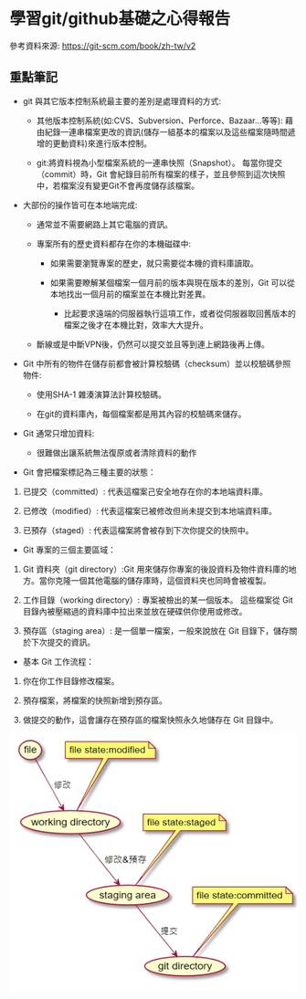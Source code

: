 # 學習git/github基礎之心得報告

參考資料來源:
https://git-scm.com/book/zh-tw/v2

## 重點筆記

* git 與其它版本控制系統最主要的差別是處理資料的方式:

  * 其他版本控制系統(如:CVS、Subversion、Perforce、Bazaar…等等): 藉由紀錄一連串檔案更改的資訊(儲存一組基本的檔案以及這些檔案隨時間遞增的更動資料)來進行版本控制。
  
  * git:將資料視為小型檔案系統的一連串快照（Snapshot）。 每當你提交（commit）時，Git 會紀錄目前所有檔案的樣子，並且參照到這次快照中，若檔案沒有變更Git不會再度儲存該檔案。
  
* 大部份的操作皆可在本地端完成:

  * 通常並不需要網路上其它電腦的資訊。
  
  * 專案所有的歷史資料都存在你的本機磁碟中:
  
      * 如果需要瀏覽專案的歷史，就只需要從本機的資料庫讀取。
  
      * 如果需要瞭解某個檔案一個月前的版本與現在版本的差別，Git 可以從本地找出一個月前的檔案並在本機比對差異。
      
          * 比起要求遠端的伺服器執行這項工作，或者從伺服器取回舊版本的檔案之後才在本機比對，效率大大提升。
  
  * 斷線或是中斷VPN後，仍然可以提交並且等到連上網路後再上傳。
  
* Git 中所有的物件在儲存前都會被計算校驗碼（checksum）並以校驗碼參照物件:

  * 使用SHA-1 雜湊演算法計算校驗碼。
  
  * 在git的資料庫內，每個檔案都是用其內容的校驗碼來儲存。
  
* Git 通常只增加資料:

  * 很難做出讓系統無法復原或者清除資料的動作
  
* Git 會把檔案標記為三種主要的狀態：

 1. 已提交（committed）: 代表這檔案己安全地存在你的本地端資料庫。
 
 2. 已修改（modified）: 代表這檔案已被修改但尚未提交到本地端資料庫。 
 
 3. 已預存（staged）: 代表這檔案將會被存到下次你提交的快照中。

* Git 專案的三個主要區域：

1. Git 資料夾（git directory）:Git 用來儲存你專案的後設資料及物件資料庫的地方。當你克隆一個其他電腦的儲存庫時，這個資料夾也同時會被複製。

2. 工作目錄（working directory）: 專案被檢出的某一個版本。 這些檔案從 Git 目錄內被壓縮過的資料庫中拉出來並放在硬碟供你使用或修改。

3. 預存區（staging area）: 是一個單一檔案，一般來說放在 Git 目錄下，儲存關於下次提交的資訊。 

* 基本 Git 工作流程：

1. 你在你工作目錄修改檔案。

2. 預存檔案，將檔案的快照新增到預存區。

3. 做提交的動作，這會讓存在預存區的檔案快照永久地儲存在 Git 目錄中。

![](https://github.com/ayd0122344/se109a/blob/master/homework/img/file_state.jpg)
  
